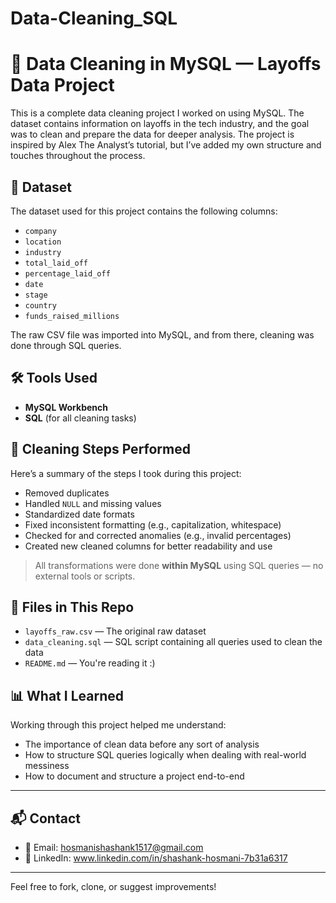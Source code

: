 # Data-Cleaning_SQL
# 🧹 Data Cleaning in MySQL — Layoffs Data Project

This is a complete data cleaning project I worked on using MySQL. The dataset contains information on layoffs in the tech industry, and the goal was to clean and prepare the data for deeper analysis. The project is inspired by Alex The Analyst’s tutorial, but I’ve added my own structure and touches throughout the process.

## 📁 Dataset

The dataset used for this project contains the following columns:

- `company`
- `location`
- `industry`
- `total_laid_off`
- `percentage_laid_off`
- `date`
- `stage`
- `country`
- `funds_raised_millions`

The raw CSV file was imported into MySQL, and from there, cleaning was done through SQL queries.

## 🛠️ Tools Used

- **MySQL Workbench**  
- **SQL** (for all cleaning tasks)

## 🧽 Cleaning Steps Performed

Here’s a summary of the steps I took during this project:

- Removed duplicates
- Handled `NULL` and missing values
- Standardized date formats
- Fixed inconsistent formatting (e.g., capitalization, whitespace)
- Checked for and corrected anomalies (e.g., invalid percentages)
- Created new cleaned columns for better readability and use

> All transformations were done **within MySQL** using SQL queries — no external tools or scripts.

## 📂 Files in This Repo

- `layoffs_raw.csv` — The original raw dataset
- `data_cleaning.sql` — SQL script containing all queries used to clean the data
- `README.md` — You're reading it :)

## 📊 What I Learned

Working through this project helped me understand:

- The importance of clean data before any sort of analysis
- How to structure SQL queries logically when dealing with real-world messiness
- How to document and structure a project end-to-end


---
## 📬 Contact

- 📧 Email: hosmanishashank1517@gmail.com
- 💼 LinkedIn: www.linkedin.com/in/shashank-hosmani-7b31a6317

---
Feel free to fork, clone, or suggest improvements!

